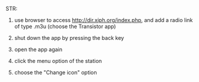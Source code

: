 STR:

1. use browser to access http://dir.xiph.org/index.php, and add a radio link of type .m3u (choose the Transistor app)

2. shut down the app by pressing the back key

3. open the app again

4. click the menu option of the station

5. choose the "Change icon" option

